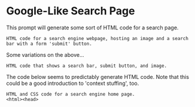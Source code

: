 # Google-Like Search Page

This prompt will generate some sort of HTML code for a search page.

```
HTML code for a search engine webpage, hosting an image and a search bar with a form 'submit' button. 
```

Some variations on the above...

```
HTML code that shows a search bar, submit button, and image.
```

The code below seems to predictably generate HTML code. Note that this could be a good introduction to 'context stuffing', too.

```
HTML and CSS code for a search engine home page.
<html><head>
```
